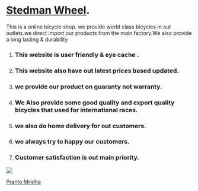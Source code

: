 # [Stedman Wheel](https://stedman-wheel.firebaseapp.com/).

<p>This is a online bicycle shop. we provide world class bicycles in out outlets.we direct import our products from the main factory.We also provide a long lasting & durability</p>

1. ### This website is user friendly & eye cache .

2. ### This website also have out latest prices based updated.

3. ### we provide our product on guaranty not warranty.
4. ### We Also provide some good quality and export quality bicycles that used for international races.

5. ### we also do home delivery for out customers.
6. ### we always try to happy our customers.

7. ### Customer satisfaction is out main priority.

<img src="https://i.ibb.co/dcNFwhy/screencapture-stedman-wheel-web-app-2021-11-15-21-57-38.png"/>

<a href="https://facebook.com/pranto.mridha.7" >Pranto Mridha</a>
